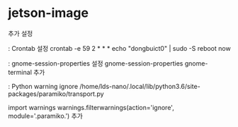 # jetson-image

추가 설정

: Crontab 설정
crontab -e
59 2 * * * echo "dongbuict0" | sudo -S reboot now

: gnome-session-properties 설정
gnome-session-properties
gnome-terminal 추가

: Python warning ignore
/home/lds-nano/.local/lib/python3.6/site-packages/paramiko/transport.py

import warnings
warnings.filterwarnings(action='ignore', module='.paramiko.') 추가

